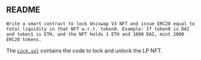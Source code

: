 ## README

`Write a smart contract to lock Uniswap V3 NFT and issue ERC20 equal to total liquidity in that NFT w.r.t. token0. Example: If token0 is DAI and token1 is ETH, and the NFT holds 1 ETH and 1000 DAI, mint 2000 ERC20 tokens.`

The [`Lock.sol`](./src/Lock.sol) contains the code to lock and unlock the LP NFT.